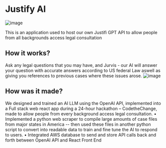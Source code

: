   # Justify AI

![image](https://github.com/user-attachments/assets/a0dc2149-4a36-408c-9b12-f4f83aa8ebdb)

This is an application used to host our own Justifi GPT API to allow people from all backgrounds access legal consultation


## How it works?

Ask any legal questions that you may have, and Jurvis - our AI will answer your question with accurate answers according to US federal Law aswell as giving  you references to previous cases where these issues arose.
![image](https://github.com/user-attachments/assets/d5ac3066-4f83-41d5-bfda-cd257178d52c)

## How was it made?

We designed and trained an AI LLM using the OpenAI API, implemented into a Full stack web react app during a 24-hour hackathon – CodetheChange, made to allow people from every background access legal consultation.
• Implemented a python web scraper to compile large amounts of case files from major states in America -- then used these files in another python script to convert into readable data to train and fine tune the AI to respond to users.
• Integrated AWS database to send and store API calls back and forth between OpenAI API and React Front End

